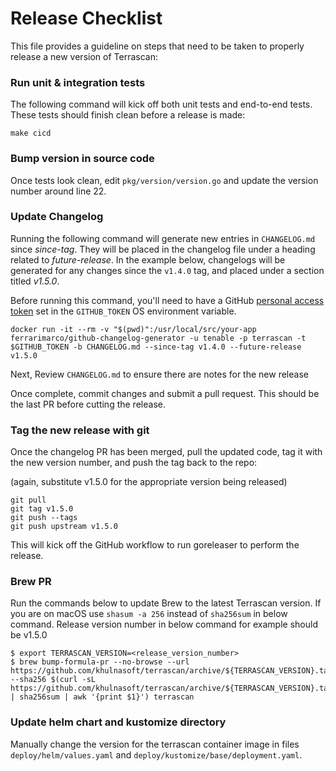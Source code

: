 # Release Checklist
This file provides a guideline on steps that need to be taken to properly release a new version of Terrascan:

### Run unit & integration tests
The following command will kick off both unit tests and end-to-end tests. These tests should finish clean before a release is made:

```
make cicd
```

### Bump version in source code
Once tests look clean, edit `pkg/version/version.go` and update the version number around line 22.

### Update Changelog
Running the following command will generate new entries in `CHANGELOG.md` since _since-tag_. They will be placed in the changelog file under a heading related to _future-release_. In the example below, changelogs will be generated for any changes since the `v1.4.0` tag, and placed under a section titled *v1.5.0*.

Before running this command, you'll need to have a GitHub [personal access token](https://docs.github.com/en/github/authenticating-to-github/creating-a-personal-access-token) set in the `GITHUB_TOKEN` OS environment variable.

```
docker run -it --rm -v "$(pwd)":/usr/local/src/your-app ferrarimarco/github-changelog-generator -u tenable -p terrascan -t $GITHUB_TOKEN -b CHANGELOG.md --since-tag v1.4.0 --future-release v1.5.0
```

Next, Review `CHANGELOG.md` to ensure there are notes for the new release

Once complete, commit changes and submit a pull request. This should be the last PR before cutting the release.

### Tag the new release with git
Once the changelog PR has been merged, pull the updated code, tag it with the new version number, and push the tag back to the repo:

(again, substitute v1.5.0 for the appropriate version being released)
```
git pull
git tag v1.5.0
git push --tags
git push upstream v1.5.0
```

This will kick off the GitHub workflow to run goreleaser to perform the release.

### Brew PR

Run the commands below to update Brew to the latest Terrascan version. If you are on macOS use `shasum -a 256` instead of `sha256sum` in below command. Release version number in below command for example should be v1.5.0

```
$ export TERRASCAN_VERSION=<release_version_number>
$ brew bump-formula-pr --no-browse --url https://github.com/khulnasoft/terrascan/archive/${TERRASCAN_VERSION}.tar.gz --sha256 $(curl -sL https://github.com/khulnasoft/terrascan/archive/${TERRASCAN_VERSION}.tar.gz | sha256sum | awk '{print $1}') terrascan
```

### Update helm chart and kustomize directory

Manually change the version for the terrascan container image in files `deploy/helm/values.yaml` and `deploy/kustomize/base/deployment.yaml`.
